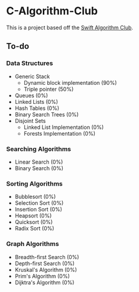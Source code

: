 # C-Algorithm-Club
This is a project based off the [Swift Algorithm Club](https://github.com/raywenderlich/swift-algorithm-club).
## To-do
### Data Structures
- Generic Stack
  - Dynamic block implementation (90%)
  - Triple pointer (50%)
- Queues (0%)
- Linked Lists (0%)
- Hash Tables (0%)
- Binary Search Trees (0%)
- Disjoint Sets
  - Linked List Implementation (0%)
  - Forests Implementation (0%)
### Searching Algorithms
- Linear Search (0%)
- Binary Search (0%)
### Sorting Algorithms
- Bubblesort (0%)
- Selection Sort (0%)
- Insertion Sort (0%)
- Heapsort (0%)
- Quicksort (0%)
- Radix Sort (0%)
### Graph Algorithms
- Breadth-first Search (0%)
- Depth-first Search (0%)
- Kruskal's Algorithm (0%)
- Prim's Algorithm (0%)
- Dijktra's Algorithm (0%)

